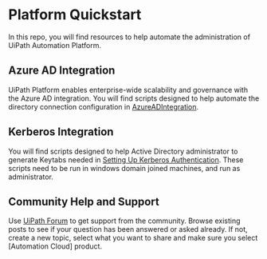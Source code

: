 # Platform Quickstart
In this repo, you will find resources to help automate the administration of UiPath Automation Platform.

## Azure AD Integration
UiPath Platform enables enterprise-wide scalability and governance with the Azure AD integration. You will find scripts designed to help automate the directory connection configuration in [AzureADIntegration](AzureADIntegration). 

## Kerberos Integration
You will find scripts designed to help Active Directory administrator to generate Keytabs needed in [Setting Up Kerberos Authentication](https://docs.uipath.com/automation-suite/v2022.4/docs/setting-up-kerberos-authentication). These scripts need to be run in windows domain joined machines, and run as administrator.

## Community Help and Support
Use [UiPath Forum](https://forum.uipath.com/) to get support from the community. Browse existing posts to see if your question has been answered or asked already. If not, create a new topic, select what you want to share and make sure you select [Automation Cloud] product.
